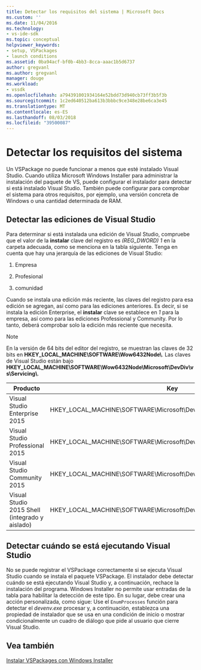 ```yaml
---
title: Detectar los requisitos del sistema | Microsoft Docs
ms.custom: ''
ms.date: 11/04/2016
ms.technology:
- vs-ide-sdk
ms.topic: conceptual
helpviewer_keywords:
- setup, VSPackages
- launch conditions
ms.assetid: 0ba94acf-bf0b-4bb3-8cca-aaac1b5d6737
author: gregvanl
ms.author: gregvanl
manager: douge
ms.workload:
- vssdk
ms.openlocfilehash: a794391001934164e52bdd73d940cb73ff3b5f3b
ms.sourcegitcommit: 1c2ed640512ba613b3bbbc9ce348e28be6ca3e45
ms.translationtype: MT
ms.contentlocale: es-ES
ms.lasthandoff: 08/03/2018
ms.locfileid: "39500087"
---
```

# <a name="detect-system-requirements"></a>Detectar los requisitos del sistema
Un VSPackage no puede funcionar a menos que esté instalado Visual Studio. Cuando utiliza Microsoft Windows Installer para administrar la instalación del paquete de VS, puede configurar el instalador para detectar si está instalado Visual Studio. También puede configurar para comprobar el sistema para otros requisitos, por ejemplo, una versión concreta de Windows o una cantidad determinada de RAM.  
  
## <a name="detect-visual-studio-editions"></a>Detectar las ediciones de Visual Studio  
 Para determinar si está instalada una edición de Visual Studio, compruebe que el valor de la **instalar** clave del registro es *(REG_DWORD) 1* en la carpeta adecuada, como se menciona en la tabla siguiente. Tenga en cuenta que hay una jerarquía de las ediciones de Visual Studio:  
  
1.  Empresa  
  
2.  Profesional  
  
3.  comunidad  
      
Cuando se instala una edición más reciente, las claves del registro para esa edición se agregan, así como para las ediciones anteriores. Es decir, si se instala la edición Enterprise, el **instalar** clave se establece en *1* para la empresa, así como para las ediciones Professional y Community. Por lo tanto, deberá comprobar solo la edición más reciente que necesita.  
  
> [!NOTE]
>  En la versión de 64 bits del editor del registro, se muestran las claves de 32 bits en **HKEY_LOCAL_MACHINE\SOFTWARE\Wow6432Node\\**. Las claves de Visual Studio están bajo **HKEY_LOCAL_MACHINE\SOFTWARE\Wow6432Node\Microsoft\DevDiv\vs\Servicing\\**.  
  
|Producto|Key|  
|-------------|---------|  
|Visual Studio Enterprise 2015|HKEY_LOCAL_MACHINE\SOFTWARE\Microsoft\DevDiv\vs\Servicing\14.0\enterprise|  
|Visual Studio Professional 2015|HKEY_LOCAL_MACHINE\SOFTWARE\Microsoft\DevDiv\vs\Servicing\14.0\professional|  
|Visual Studio Community 2015|HKEY_LOCAL_MACHINE\SOFTWARE\Microsoft\DevDiv\vs\Servicing\14.0\community|  
|Visual Studio 2015 Shell (integrado y aislado)|HKEY_LOCAL_MACHINE\SOFTWARE\Microsoft\DevDiv\vs\Servicing\14.0\isoshell|  
  
## <a name="detect-when-visual-studio-is-running"></a>Detectar cuándo se está ejecutando Visual Studio  
 No se puede registrar el VSPackage correctamente si se ejecuta Visual Studio cuando se instala el paquete VSPackage. El instalador debe detectar cuándo se está ejecutando Visual Studio y, a continuación, rechace la instalación del programa. Windows Installer no permite usar entradas de la tabla para habilitar la detección de este tipo. En su lugar, debe crear una acción personalizada, como sigue: Use el `EnumProcesses` función para detectar el *devenv.exe* procesar y, a continuación, establezca una propiedad de instalador que se usa en una condición de inicio o mostrar condicionalmente un cuadro de diálogo que pide al usuario que cierre Visual Studio.  
  
## <a name="see-also"></a>Vea también  
 [Instalar VSPackages con Windows Installer](../../extensibility/internals/installing-vspackages-with-windows-installer.md)